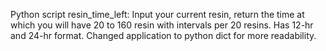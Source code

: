 ﻿Python script resin_time_left:
 Input your current resin, return the time at which you will have 20 to 160 resin with intervals
 per 20 resins.
 Has 12-hr and 24-hr format.
 Changed application to python dict for more readability.
